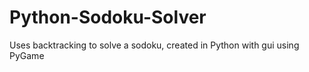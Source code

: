 # Python-Sodoku-Solver
Uses backtracking to solve a sodoku, created in Python with gui using PyGame
